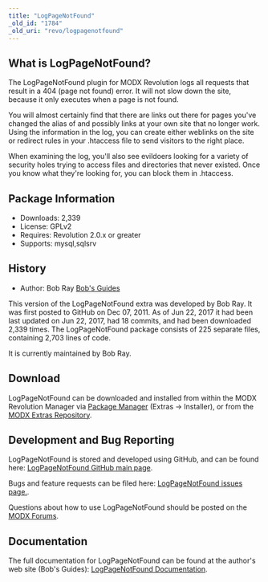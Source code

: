 ```yaml
---
title: "LogPageNotFound"
_old_id: "1784"
_old_uri: "revo/logpagenotfound"
---
```


## What is LogPageNotFound?

The LogPageNotFound plugin for MODX Revolution logs all requests that result in a 404 (page not found) error. It will not slow down the site, because it only executes when a page is not found.

You will almost certainly find that there are links out there for pages you've changed the alias of and possibly links at your own site that no longer work. Using the information in the log, you can create either weblinks on the site or redirect rules in your .htaccess file to send visitors to the right place.

When examining the log, you'll also see evildoers looking for a variety of security holes trying to access files and directories that never existed. Once you know what they're looking for, you can block them in .htaccess.

## Package Information

- Downloads: 2,339
- License: GPLv2
- Requires: Revolution 2.0.x or greater
- Supports: mysql,sqlsrv

## History

- Author: Bob Ray [Bob's Guides](https://bobsguides.com)

This version of the LogPageNotFound extra was developed by Bob Ray. It was first posted to GitHub on Dec 07, 2011. As of Jun 22, 2017 it had been last updated on Jun 22, 2017, had 18 commits, and had been downloaded 2,339 times. The LogPageNotFound package consists of 225 separate files, containing 2,703 lines of code.

It is currently maintained by Bob Ray.

## Download

LogPageNotFound can be downloaded and installed from within the MODX Revolution Manager via [Package Manager](developing-in-modx/advanced-development/package-management "Package Manager") (Extras -> Installer), or from the [MODX Extras Repository](https://modx.com/extras/package/logpagenotfound).

## Development and Bug Reporting

LogPageNotFound is stored and developed using GitHub, and can be found here: [LogPageNotFound GitHub main page](https://github.com/BobRay/LogPageNotFound).

Bugs and feature requests can be filed here: [LogPageNotFound issues page.](https://github.com/BobRay/LogPageNotFound/issues).

Questions about how to use LogPageNotFound should be posted on the [MODX Forums](https://forums.modx.com).

## Documentation

The full documentation for LogPageNotFound can be found at the author's web site (Bob's Guides): [LogPageNotFound Documentation](https://bobsguides.com/logpagenotfound-tutorial.html).
